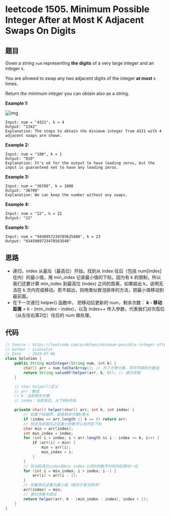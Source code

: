 # leetcode 1505. Minimum Possible Integer After at Most K Adjacent Swaps On Digits

## 题目

Given a string `num` representing **the digits** of a very large integer and an integer `k`.

You are allowed to swap any two adjacent digits of the integer **at most** `k` times.

Return *the minimum integer* you can obtain also as a string.

 

**Example 1:**

![img](https://assets.leetcode.com/uploads/2020/06/17/q4_1.jpg)

```
Input: num = "4321", k = 4
Output: "1342"
Explanation: The steps to obtain the minimum integer from 4321 with 4 adjacent swaps are shown.
```

**Example 2:**

```
Input: num = "100", k = 1
Output: "010"
Explanation: It's ok for the output to have leading zeros, but the input is guaranteed not to have any leading zeros.
```

**Example 3:**

```
Input: num = "36789", k = 1000
Output: "36789"
Explanation: We can keep the number without any swaps.
```

**Example 4:**

```
Input: num = "22", k = 22
Output: "22"
```

**Example 5:**

```
Input: num = "9438957234785635408", k = 23
Output: "0345989723478563548"
```

## 思路

- 递归，index 从最左（最高位）开始，找到从 index 往后（包括 num[index] 在内）的最小值，用 min_index 记录最小值的下标。因为有 k 的限制，所以我们还要计算 min_index 到最高位 (index) 之间的距离，如果超出 k，说明无法在 k 次内完成移动。若不超出，则用类似冒泡排序的方法，把最小值移动到最前面。
- 在下一次递归 helper() 函数中， 把移动后更新的 num，剩余次数： **k - 移动距离** = k - (min_index - index)，以及 index++ 传入参数，代表我们对次高位（从左往右第2位）往后的 num 做处理。

## 代码

```java
// Source : https://leetcode.com/problems/minimum-possible-integer-after-at-most-k-adjacent-swaps-on-digits/
// Author : LLancelot
// Date   : 2020-07-06
class Solution {
    public String minInteger(String num, int k) {
        char[] arr = num.toCharArray(); // 为了方便计算，将字符串转为数组
        return String.valueOf(helper(arr, k, 0)); // 递归求解
    }

    // char helper()定义：
    // arr：数组
    // k：当前剩余步数
    // index：当前高位，从下标0开始

    private char[] helper(char[] arr, int k, int index) {
        // 如果下标越界，或者剩余次数k用光
        if (index == arr.length || k == 0) return arr;
        // 找出当前高位之后最小的数字以及所在下标
        char min = arr[index];
        int min_index = index;
        for (int i = index; i < arr.length && i - index <= k; i++) {
            if (arr[i] < min) {
                min = arr[i];
                min_index = i;
            }
        }
        // 将当前高位index到min_index-1间的的数字分别向后移动一位
        for (int i = min_index; i > index; i--) {
            arr[i] = arr[i - 1];
        }
        // 将最高位设置为最小值（相当于冒泡排序）
        arr[index] = min;
        // 递归求解次高位
        return helper(arr, k - (min_index - index), index + 1);
    }
}
```



